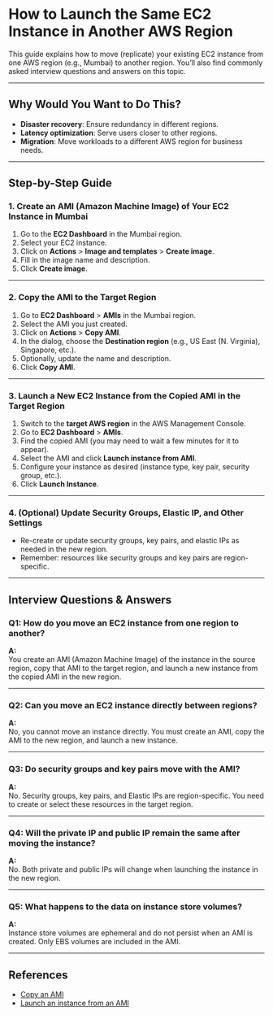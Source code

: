 # How to Launch the Same EC2 Instance in Another AWS Region

This guide explains how to move (replicate) your existing EC2 instance from one AWS region (e.g., Mumbai) to another region. You’ll also find commonly asked interview questions and answers on this topic.

---

## Why Would You Want to Do This?
- **Disaster recovery**: Ensure redundancy in different regions.
- **Latency optimization**: Serve users closer to other regions.
- **Migration**: Move workloads to a different AWS region for business needs.

---

## Step-by-Step Guide

### 1. Create an AMI (Amazon Machine Image) of Your EC2 Instance in Mumbai

1. Go to the **EC2 Dashboard** in the Mumbai region.
2. Select your EC2 instance.
3. Click on **Actions** > **Image and templates** > **Create image**.
4. Fill in the image name and description.
5. Click **Create image**.

---

### 2. Copy the AMI to the Target Region

1. Go to **EC2 Dashboard** > **AMIs** in the Mumbai region.
2. Select the AMI you just created.
3. Click on **Actions** > **Copy AMI**.
4. In the dialog, choose the **Destination region** (e.g., US East (N. Virginia), Singapore, etc.).
5. Optionally, update the name and description.
6. Click **Copy AMI**.

---

### 3. Launch a New EC2 Instance from the Copied AMI in the Target Region

1. Switch to the **target AWS region** in the AWS Management Console.
2. Go to **EC2 Dashboard** > **AMIs**.
3. Find the copied AMI (you may need to wait a few minutes for it to appear).
4. Select the AMI and click **Launch instance from AMI**.
5. Configure your instance as desired (instance type, key pair, security group, etc.).
6. Click **Launch Instance**.

---

### 4. (Optional) Update Security Groups, Elastic IP, and Other Settings

- Re-create or update security groups, key pairs, and elastic IPs as needed in the new region.
- Remember: resources like security groups and key pairs are region-specific.

---

## Interview Questions & Answers

### Q1: How do you move an EC2 instance from one region to another?
**A:**  
You create an AMI (Amazon Machine Image) of the instance in the source region, copy that AMI to the target region, and launch a new instance from the copied AMI in the new region.

---

### Q2: Can you move an EC2 instance directly between regions?
**A:**  
No, you cannot move an instance directly. You must create an AMI, copy the AMI to the new region, and launch a new instance.

---

### Q3: Do security groups and key pairs move with the AMI?
**A:**  
No. Security groups, key pairs, and Elastic IPs are region-specific. You need to create or select these resources in the target region.

---

### Q4: Will the private IP and public IP remain the same after moving the instance?
**A:**  
No. Both private and public IPs will change when launching the instance in the new region.

---

### Q5: What happens to the data on instance store volumes?
**A:**  
Instance store volumes are ephemeral and do not persist when an AMI is created. Only EBS volumes are included in the AMI.

---

## References

- [Copy an AMI](https://docs.aws.amazon.com/AWSEC2/latest/UserGuide/CopyingAMIs.html)
- [Launch an instance from an AMI](https://docs.aws.amazon.com/AWSEC2/latest/UserGuide/launching-instance.html)


